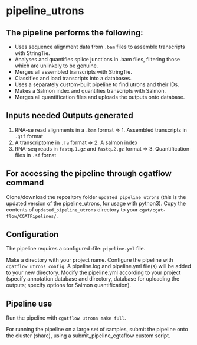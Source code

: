 # pipeline_utrons

## The pipeline performs the following:
   * Uses sequence alignment data from `.bam` files to assemble transcripts with StringTie.
   * Analyses and quantifies splice junctions in .bam files, filtering those which are 
   unlinkely to be genuine.
   * Merges all assembled transcripts with StringTie.
   * Classifies and load transcripts into a databases.
   * Uses a separately custom-built pipeline to find utrons and their IDs.
   * Makes a Salmon index and quantifies transcripts with Salmon.
   * Merges all quantification files and uploads the outputs onto database.
   
## Inputs needed                                                    Outputs generated
1. RNA-se read alignments in a `.bam` format                 =>     1. Assembled transcripts in `.gtf` format
2. A transcriptome in `.fa` format                           =>     2. A salmon index
3. RNA-seq reads in `fastq.1.gz` and `fastq.2.gz` format     =>     3. Quantification files in `.sf` fornat

## For accessing the pipeline through cgatflow command
Clone/download the repository folder `updated_pipeline_utrons` (this is the updated version of the pipeline_utrons, for usage with python3).
Copy the contents of `updated_pipeline_utrons` directory to your `cgat/cgat-flow/CGATPipelines/`.

## Configuration
The pipeline requires a configured :file: `pipeline.yml` file.

Make a directory with your project name.
Configure the pipeline with `cgatflow utrons config`.
A pipeline.log and pipeline.yml file(s) will be added to your new directory.
Modify the pipeline.yml according to your project (specify annotation database and directory, database for uploading the outputs; specify options for Salmon quantification).

## Pipeline use
Run the pipeline with `cgatflow utrons make full`.

For running the pipeline on a large set of samples, submit the pipeline onto the cluster (sharc), using a submit_pipeline_cgtaflow custom script.



